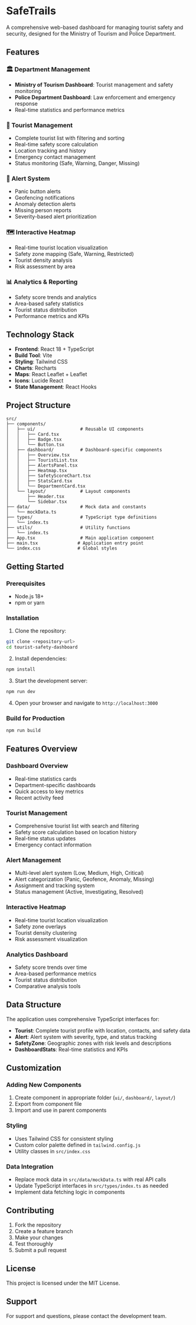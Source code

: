 # SafeTrails

A comprehensive web-based dashboard for managing tourist safety and security, designed for the Ministry of Tourism and Police Department.

## Features

### 🏛️ Department Management
- **Ministry of Tourism Dashboard**: Tourist management and safety monitoring
- **Police Department Dashboard**: Law enforcement and emergency response
- Real-time statistics and performance metrics

### 👥 Tourist Management
- Complete tourist list with filtering and sorting
- Real-time safety score calculation
- Location tracking and history
- Emergency contact management
- Status monitoring (Safe, Warning, Danger, Missing)

### 🚨 Alert System
- Panic button alerts
- Geofencing notifications
- Anomaly detection alerts
- Missing person reports
- Severity-based alert prioritization

### 🗺️ Interactive Heatmap
- Real-time tourist location visualization
- Safety zone mapping (Safe, Warning, Restricted)
- Tourist density analysis
- Risk assessment by area

### 📊 Analytics & Reporting
- Safety score trends and analytics
- Area-based safety statistics
- Tourist status distribution
- Performance metrics and KPIs

## Technology Stack

- **Frontend**: React 18 + TypeScript
- **Build Tool**: Vite
- **Styling**: Tailwind CSS
- **Charts**: Recharts
- **Maps**: React Leaflet + Leaflet
- **Icons**: Lucide React
- **State Management**: React Hooks

## Project Structure

```
src/
├── components/
│   ├── ui/                 # Reusable UI components
│   │   ├── Card.tsx
│   │   ├── Badge.tsx
│   │   └── Button.tsx
│   ├── dashboard/          # Dashboard-specific components
│   │   ├── Overview.tsx
│   │   ├── TouristList.tsx
│   │   ├── AlertsPanel.tsx
│   │   ├── Heatmap.tsx
│   │   ├── SafetyScoreChart.tsx
│   │   ├── StatsCard.tsx
│   │   └── DepartmentCard.tsx
│   └── layout/             # Layout components
│       ├── Header.tsx
│       └── Sidebar.tsx
├── data/                   # Mock data and constants
│   └── mockData.ts
├── types/                  # TypeScript type definitions
│   └── index.ts
├── utils/                  # Utility functions
│   └── index.ts
├── App.tsx                 # Main application component
├── main.tsx               # Application entry point
└── index.css              # Global styles
```

## Getting Started

### Prerequisites
- Node.js 18+ 
- npm or yarn

### Installation

1. Clone the repository:
```bash
git clone <repository-url>
cd tourist-safety-dashboard
```

2. Install dependencies:
```bash
npm install
```

3. Start the development server:
```bash
npm run dev
```

4. Open your browser and navigate to `http://localhost:3000`

### Build for Production

```bash
npm run build
```

## Features Overview

### Dashboard Overview
- Real-time statistics cards
- Department-specific dashboards
- Quick access to key metrics
- Recent activity feed

### Tourist Management
- Comprehensive tourist list with search and filtering
- Safety score calculation based on location history
- Real-time status updates
- Emergency contact information

### Alert Management
- Multi-level alert system (Low, Medium, High, Critical)
- Alert categorization (Panic, Geofence, Anomaly, Missing)
- Assignment and tracking system
- Status management (Active, Investigating, Resolved)

### Interactive Heatmap
- Real-time tourist location visualization
- Safety zone overlays
- Tourist density clustering
- Risk assessment visualization

### Analytics Dashboard
- Safety score trends over time
- Area-based performance metrics
- Tourist status distribution
- Comparative analysis tools

## Data Structure

The application uses comprehensive TypeScript interfaces for:

- **Tourist**: Complete tourist profile with location, contacts, and safety data
- **Alert**: Alert system with severity, type, and status tracking
- **SafetyZone**: Geographic zones with risk levels and descriptions
- **DashboardStats**: Real-time statistics and KPIs

## Customization

### Adding New Components
1. Create component in appropriate folder (`ui/`, `dashboard/`, `layout/`)
2. Export from component file
3. Import and use in parent components

### Styling
- Uses Tailwind CSS for consistent styling
- Custom color palette defined in `tailwind.config.js`
- Utility classes in `src/index.css`

### Data Integration
- Replace mock data in `src/data/mockData.ts` with real API calls
- Update TypeScript interfaces in `src/types/index.ts` as needed
- Implement data fetching logic in components

## Contributing

1. Fork the repository
2. Create a feature branch
3. Make your changes
4. Test thoroughly
5. Submit a pull request

## License

This project is licensed under the MIT License.

## Support

For support and questions, please contact the development team.
